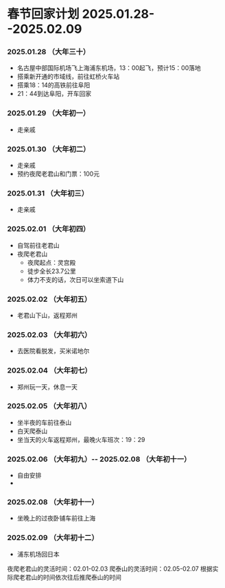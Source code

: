 # 春节回家计划 2025.01.28--2025.02.09

### 2025.01.28 （大年三十）
- 名古屋中部国际机场飞上海浦东机场，13：00起飞，预计15：00落地
- 搭乘新开通的市域线，前往虹桥火车站
- 搭乘18：14的高铁前往阜阳
- 21：44到达阜阳，开车回家

### 2025.01.29 （大年初一）
- 走亲戚

### 2025.01.30 （大年初二）
- 走亲戚
- 预约夜爬老君山和门票：100元

### 2025.01.31 （大年初三）
- 走亲戚

### 2025.02.01 （大年初四）
- 自驾前往老君山
- 夜爬老君山
  - 夜爬起点：灵宫殿
  - 徒步全长23.7公里
  - 体力不支的话，次日可以坐索道下山
 
### 2025.02.02 （大年初五）
- 老君山下山，返程郑州

### 2025.02.03 （大年初六）
- 去医院看脱发，买米诺地尔

### 2025.02.04 （大年初七）
- 郑州玩一天，休息一天

### 2025.02.05 （大年初八）
- 坐半夜的车前往泰山
- 白天爬泰山
- 坐当天的火车返程郑州，最晚火车班次：19：29

### 2025.02.06 （大年初九）-- 2025.02.08 （大年初十一）
- 自由安排
- 
### 2025.02.08 （大年初十一）
- 坐晚上的过夜卧铺车前往上海

### 2025.02.09 （大年初十二）
- 浦东机场回日本

夜爬老君山的灵活时间：02.01-02.03
爬泰山的灵活时间：02.05-02.07
根据实际爬老君山的时间依次往后推爬泰山的时间
